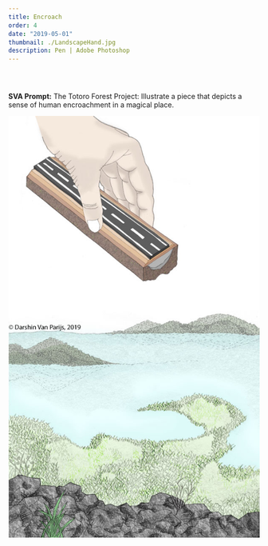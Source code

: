 ```yaml
---
title: Encroach
order: 4
date: "2019-05-01"
thumbnail: ./LandscapeHand.jpg
description: Pen | Adobe Photoshop
---
```


<div class="kg-width-full">

<p style="margin-top: 6vw">
<strong>SVA Prompt:</strong> The Totoro Forest Project: Illustrate a piece that depicts a sense of human encroachment in a magical place.</br>
</p>

![LandscapeHand](./LandscapeHand.jpg)

</div>
